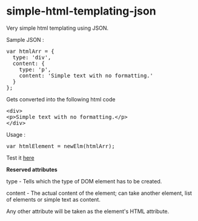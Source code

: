 # simple-html-templating-json
Very simple html templating using JSON.

Sample JSON :
<pre>
var htmlArr = {
  type: 'div',
  content: {
    type: 'p',
    content: 'Simple text with no formatting.'
  }
};
</pre>

Gets converted into the following html code
<pre>
&lt;div&gt;
&lt;p&gt;Simple text with no formatting.&lt;/p&gt;
&lt;/div&gt;
</pre>

Usage :
<pre>
var htmlElement = newElm(htmlArr);
</pre>

Test it [here](https://jsfiddle.net/krishnakumarm777/m9kd572o/)

**Reserved attributes**

type - Tells which the type of DOM element has to be created.

content - The actual content of the element; can take another element, list of elements or simple text as content.

Any other attribute will be taken as the element's HTML attribute.
